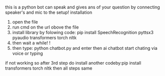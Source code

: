 this is a python bot can speak and gives ans of your question 
by connecting speaker's and mic to the setup!
installation 
1. open the file
2. run cmd on the url obove the file
3. install library by folowing code:
pip install SpeechRecognition pyttsx3 pyaudio transformers torch nltk
4. then wait a while! !
5. then type:
python chatbot.py
and enter
then ai chatbot start chating via voice
or typing

if not working so after 3rd step do install another codeby:pip install transformers torch nltk
then all steps same
